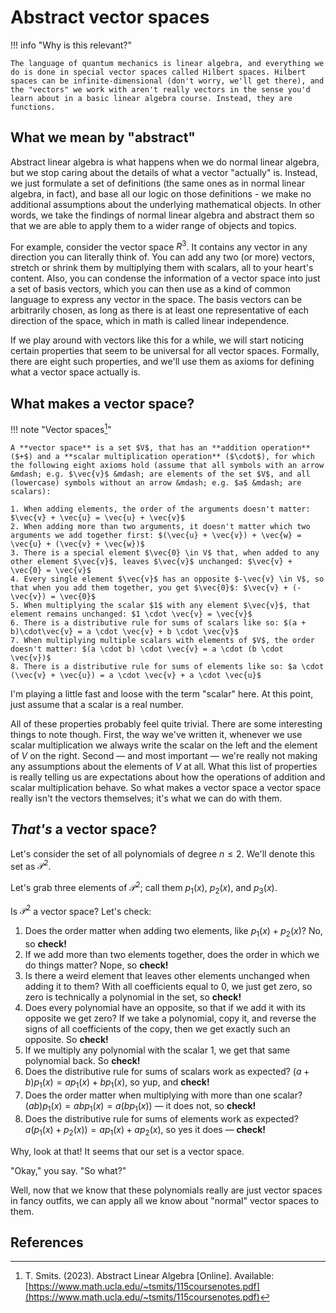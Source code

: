 # Abstract vector spaces
!!! info "Why is this relevant?"

    The language of quantum mechanics is linear algebra, and everything we do is done in special vector spaces called Hilbert spaces. Hilbert spaces can be infinite-dimensional (don't worry, we'll get there), and the "vectors" we work with aren't really vectors in the sense you'd learn about in a basic linear algebra course. Instead, they are functions.

## What we mean by "abstract"

Abstract linear algebra is what happens when we do normal linear algebra, but we stop caring about the details of what a vector "actually" is. Instead, we just formulate a set of definitions (the same ones as in normal linear algebra, in fact), and base all our logic on those definitions - we make no additional assumptions about the underlying mathematical objects. In other words, we take the findings of normal linear algebra and abstract them so that we are able to apply them to a wider range of objects and topics.

For example, consider the vector space $R^3$. It contains any vector in any direction you can literally think of. You can add any two (or more) vectors, stretch or shrink them by multiplying them with scalars, all to your heart's content. Also, you can condense the information of a vector space into just a set of basis vectors, which you can then use as a kind of common language to express any vector in the space. The basis vectors can be arbitrarily chosen, as long as there is at least one representative of each direction of the space, which in math is called linear independence.

If we play around with vectors like this for a while, we will start noticing certain properties that seem to be universal for all vector spaces. Formally, there are eight such properties, and we'll use them as axioms for defining what a vector space actually is.

## What makes a vector space?
!!! note "Vector spaces[^smits]"

    A **vector space** is a set $V$, that has an **addition operation** ($+$) and a **scalar multiplication operation** ($\cdot$), for which the following eight axioms hold (assume that all symbols with an arrow &mdash; e.g. $\vec{v}$ &mdash; are elements of the set $V$, and all (lowercase) symbols without an arrow &mdash; e.g. $a$ &mdash; are scalars):

    1. When adding elements, the order of the arguments doesn't matter: $\vec{v} + \vec{u} = \vec{u} + \vec{v}$
    2. When adding more than two arguments, it doesn't matter which two arguments we add together first: $(\vec{u} + \vec{v}) + \vec{w} = \vec{u} + (\vec{v} + \vec{w})$
    3. There is a special element $\vec{0} \in V$ that, when added to any other element $\vec{v}$, leaves $\vec{v}$ unchanged: $\vec{v} + \vec{0} = \vec{v}$
    4. Every single element $\vec{v}$ has an opposite $-\vec{v} \in V$, so that when you add them together, you get $\vec{0}$: $\vec{v} + (-\vec{v}) = \vec{0}$
    5. When multiplying the scalar $1$ with any element $\vec{v}$, that element remains unchanged: $1 \cdot \vec{v} = \vec{v}$
    6. There is a distributive rule for sums of scalars like so: $(a + b)\cdot\vec{v} = a \cdot \vec{v} + b \cdot \vec{v}$
    7. When multiplying multiple scalars with elements of $V$, the order doesn't matter: $(a \cdot b) \cdot \vec{v} = a \cdot (b \cdot \vec{v})$
    8. There is a distributive rule for sums of elements like so: $a \cdot (\vec{v} + \vec{u}) = a \cdot \vec{v} + a \cdot \vec{u}$

I'm playing a little fast and loose with the term "scalar" here. At this point, just assume that a scalar is a real number.

All of these properties probably feel quite trivial. There are some interesting things to note though. First, the way we've written it, whenever we use scalar multiplication we always write the scalar on the left and the element of $V$ on the right. Second &mdash; and most important &mdash; we're really not making any assumptions about the elements of $V$ at all. What this list of properties is really telling us are expectations about how the operations of addition and scalar multiplication behave. So what makes a vector space a vector space really isn't the vectors themselves; it's what we can do with them.

## *That's* a vector space?
Let's consider the set of all polynomials of degree $n \leq 2$. We'll denote this set as $\mathcal{P}^2$.

Let's grab three elements of $\mathcal{P}^2$; call them $p_1(x)$, $p_2(x)$, and $p_3(x)$.

Is $\mathcal{P}^2$ a vector space? Let's check:

1. Does the order matter when adding two elements, like $p_1(x) + p_2(x)$? No, so **check!**
2. If we add more than two elements together, does the order in which we do things matter? Nope, so **check!**
3. Is there a weird element that leaves other elements unchanged when adding it to them? With all coefficients equal to 0, we just get zero, so zero is technically a polynomial in the set, so **check!**
4. Does every polynomial have an opposite, so that if we add it with its opposite we get zero? If we take a polynomial, copy it, and reverse the signs of all coefficients of the copy, then we get exactly such an opposite. So **check!**
5. If we multiply any polynomial with the scalar 1, we get that same polynomial back. So **check!**
6. Does the distributive rule for sums of scalars work as expected? $(a + b)p_1(x) = ap_1(x) + bp_1(x)$, so yup, and **check!**
7. Does the order matter when multiplying with more than one scalar? $(ab)p_1(x) = abp_1(x) = a(bp_1(x))$ &mdash; it does not, so **check!**
8. Does the distributive rule for sums of elements work as expected? $a(p_1(x) + p_2(x)) = ap_1(x) + ap_2(x)$, so yes it does &mdash; **check!**

Why, look at that! It seems that our set is a vector space.

"Okay," you say. "So what?"

Well, now that we know that these polynomials really are just vector spaces in fancy outfits, we can apply all we know about "normal" vector spaces to them.

## References
[^smits]:
    T. Smits. (2023). Abstract Linear Algebra [Online]. Available: [https://www.math.ucla.edu/~tsmits/115coursenotes.pdf](https://www.math.ucla.edu/~tsmits/115coursenotes.pdf)